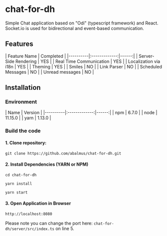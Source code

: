 # chat-for-dh

Simple Chat application based on "Odi" (typescript framework) and React. Socket.io is used for bidirectional and event-based communication.

## Features
| Feature Name   |      Completed      |
|----------|:-------------:|------:|
| Server-Side Rendering   | YES |
| Real Time Communication | YES |
| Localization via i18n   | YES | 
| Theming                 | YES | 
| Smiles                  | NO  | 
| Link Parser             | NO  |
| Scheduled Messages      | NO  |
| Unread messages         | NO  |

## Installation

### Environment
| Name  |      Version      |
|----------|:-------------:|------:|
| npm   | 6.7.0 |
| node   | 11.15.0 |
| yarn | 1.13.0 |

### Build the code
#### 1. Clone repository:
```
git clone https://github.com/abalmus/chat-for-dh.git
```

#### 2. Install Dependencies (YARN or NPM)

```
cd chat-for-dh

yarn install

yarn start
```

#### 3. Open Application in Browser

```
http://localhost:8080
```

Please note you can change the port here: `chat-for-dh/server/src/index.ts` on line 5.